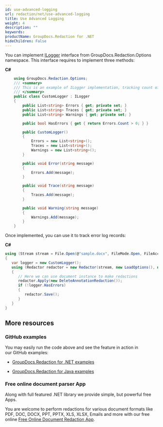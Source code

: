 ```yaml
---
id: use-advanced-logging
url: redaction/net/use-advanced-logging
title: Use Advanced Logging
weight: 4
description: ""
keywords: 
productName: GroupDocs.Redaction for .NET
hideChildren: False
---
```

You can implement [ILogger](https://apireference.groupdocs.com/net/redaction/groupdocs.redaction.options/ilogger) interface from GroupDocs.Redaction.Options namespace. This interface requires to implement three methods:

**C#**

```csharp
    using GroupDocs.Redaction.Options;
    /// <summary>
    /// This is an example of ILogger implementation, tracking count of error messages.
    /// </summary>
    public class CustomLogger : ILogger
    {
        public List<string> Errors { get; private set; }
        public List<string> Traces { get; private set; }
        public List<string> Warnings { get; private set; }

        public bool HasErrors { get { return Errors.Count > 0; } }

        public CustomLogger()
        {
            Errors = new List<string>();
            Traces = new List<string>();
            Warnings = new List<string>();
        }

        public void Error(string message)
        {
            Errors.Add(message);
        }

        public void Trace(string message)
        {
            Traces.Add(message);
        }

        public void Warning(string message)
        {
            Warnings.Add(message);
        }
    }
```

Once implemented, you can use it to track error log records:

**C#**

```csharp
using (Stream stream = File.Open(@"sample.docx", FileMode.Open, FileAccess.ReadWrite))
{
   var logger = new CustomLogger();
   using (Redactor redactor = new Redactor(stream, new LoadOptions(), new RedactorSettings(logger)))
   {
      // Here we can use document instance to make redactions
      redactor.Apply(new DeleteAnnotationRedaction());
      if (!logger.HasErrors)
      {   
         redactor.Save();
      }
   }
}
```

## More resources

### GitHub examples

You may easily run the code above and see the feature in action in our GitHub examples:

*   [GroupDocs.Redaction for .NET examples](https://github.com/groupdocs-redaction/GroupDocs.Redaction-for-.NET)
    
*   [GroupDocs.Redaction for Java examples](https://github.com/groupdocs-redaction/GroupDocs.Redaction-for-Java)
    

### Free online document parser App

Along with full featured .NET library we provide simple, but powerful free Apps.

You are welcome to perform redactions for various document formats like PDF, DOC, DOCX, PPT, PPTX, XLS, XLSX, Emails and more with our free online [Free Online Document Redaction App](https://products.groupdocs.app/redaction).
